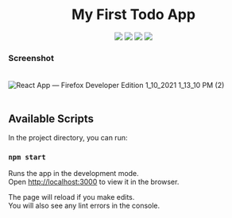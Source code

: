 <h1 align="center"> My First Todo App </h1>
<p align="center">
  <img src="https://img.shields.io/github/issues/mihrilp/react-todoapp"/>
  <img src="https://img.shields.io/github/forks/mihrilp/react-todoapp"/>
  <img src="https://img.shields.io/github/stars/mihrilp/react-todoapp"/>
  <img src="https://img.shields.io/twitter/url?url=https%3A%2F%2Fgithub.com%2Fmihrilp%2Freact-todoapp"/>
<p>


### Screenshot <br/><br/>
![React App — Firefox Developer Edition 1_10_2021 1_13_10 PM (2)](https://user-images.githubusercontent.com/58886855/104124109-f3aafd00-535f-11eb-8452-b0bc3fe02462.png)
<br/><br/>


## Available Scripts

In the project directory, you can run:

### `npm start`

Runs the app in the development mode.<br />
Open [http://localhost:3000](http://localhost:3000) to view it in the browser.

The page will reload if you make edits.<br />
You will also see any lint errors in the console.




